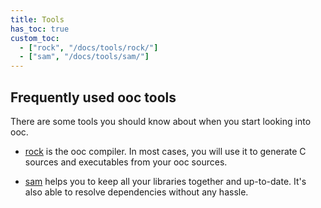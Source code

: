 ```yaml
---
title: Tools
has_toc: true
custom_toc:
  - ["rock", "/docs/tools/rock/"]
  - ["sam", "/docs/tools/sam/"]
---
```


## Frequently used ooc tools

There are some tools you should know about when you start looking into ooc.

 * [rock](/docs/tools/rock/) is the ooc compiler. In most cases,
   you will use it to generate C sources and executables from your ooc sources.

 * [sam](/docs/tools/sam/) helps you to keep all your libraries together and up-to-date.
   It's also able to resolve dependencies without any hassle.
